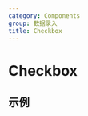 ```yaml
---
category: Components
group: 数据录入
title: Checkbox
---
```


# Checkbox

## 示例

<code src="./demos/Checkbox.jsx"></code>
<code src="./demos/Group.jsx"></code>

